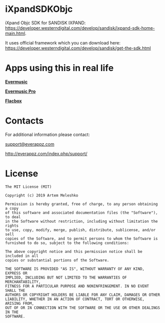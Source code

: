 # iXpandSDKObjc

 iXpand Objc SDK for SANDISK IXPAND: https://developer.westerndigital.com/develop/sandisk/ixpand-sdk-home-main.html.
 
 It uses official framework which you can download here: https://developer.westerndigital.com/develop/sandisk/get-the-sdk.html

# Apps using this in real life

[**Evermusic**](https://itunes.apple.com/us/app/evermusic/id885367198?ls=1&mt=8)

[**Evermusic Pro**](https://itunes.apple.com/us/app/evermusic-pro/id905746421?ls=1&mt=8)

[**Flacbox**](https://apps.apple.com/us/app/flacbox-flac-player-equalizer/id1097564256)

# Contacts
 
 For additional information please contact: 
 
 
 support@everappz.com
 
 
 http://everappz.com/index.php/support/
 
# License

```
The MIT License (MIT)

Copyright (c) 2019 Artem Meleshko

Permission is hereby granted, free of charge, to any person obtaining a copy
of this software and associated documentation files (the "Software"), to deal
in the Software without restriction, including without limitation the rights
to use, copy, modify, merge, publish, distribute, sublicense, and/or sell
copies of the Software, and to permit persons to whom the Software is
furnished to do so, subject to the following conditions:

The above copyright notice and this permission notice shall be included in all
copies or substantial portions of the Software.

THE SOFTWARE IS PROVIDED "AS IS", WITHOUT WARRANTY OF ANY KIND, EXPRESS OR
IMPLIED, INCLUDING BUT NOT LIMITED TO THE WARRANTIES OF MERCHANTABILITY,
FITNESS FOR A PARTICULAR PURPOSE AND NONINFRINGEMENT. IN NO EVENT SHALL THE
AUTHORS OR COPYRIGHT HOLDERS BE LIABLE FOR ANY CLAIM, DAMAGES OR OTHER
LIABILITY, WHETHER IN AN ACTION OF CONTRACT, TORT OR OTHERWISE, ARISING FROM,
OUT OF OR IN CONNECTION WITH THE SOFTWARE OR THE USE OR OTHER DEALINGS IN THE
SOFTWARE.
```

